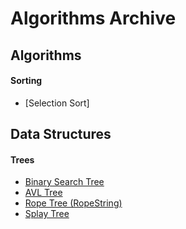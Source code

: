 # Algorithms Archive

## Algorithms
#### Sorting

- [Selection Sort]

## Data Structures
#### Trees

- [Binary Search Tree](https://github.com/inthra-onsap/algorithms-archive/tree/master/tree/bst)
- [AVL Tree](https://github.com/inthra-onsap/algorithms-archive/tree/master/tree/avl_tree)
- [Rope Tree (RopeString)](https://github.com/inthra-onsap/algorithms-archive/tree/master/tree/rop_string)
- [Splay Tree](https://github.com/inthra-onsap/algorithms-archive/tree/master/tree/splay_tree)
